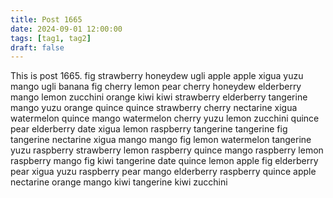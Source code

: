 ```yaml
---
title: Post 1665
date: 2024-09-01 12:00:00
tags: [tag1, tag2]
draft: false
---
```

This is post 1665.
fig
strawberry
honeydew
ugli
apple
apple
xigua
yuzu
mango
ugli
banana
fig
cherry
lemon
pear
cherry
honeydew
elderberry
mango
lemon
zucchini
orange
kiwi
kiwi
strawberry
elderberry
tangerine
mango
yuzu
orange
quince
quince
strawberry
cherry
nectarine
xigua
watermelon
quince
mango
watermelon
cherry
yuzu
lemon
zucchini
quince
pear
elderberry
date
xigua
lemon
raspberry
tangerine
tangerine
fig
tangerine
nectarine
xigua
mango
mango
fig
lemon
watermelon
tangerine
yuzu
raspberry
strawberry
lemon
raspberry
quince
mango
raspberry
lemon
raspberry
mango
fig
kiwi
tangerine
date
quince
lemon
apple
fig
elderberry
pear
xigua
yuzu
raspberry
pear
mango
elderberry
raspberry
quince
apple
nectarine
orange
mango
kiwi
tangerine
kiwi
zucchini

